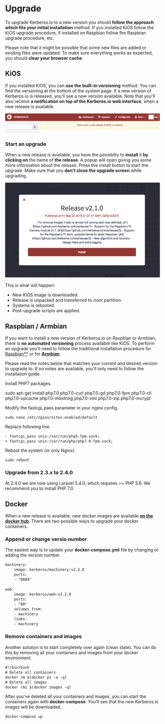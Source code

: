 # Upgrade

To upgrade Kerberos.io to a new version you should **follow the approach which fits your initial installation** method. If you installed KiOS follow the KiOS upgrade procedure, if installed on Raspbian follow the Raspbian upgrade procedure, etc.

Please note that it might be possible that some new files are added or existing files were updated. To make sure everything works as expected, you should **clear your browser cache**.

## KiOS

If you installed KiOS, you can **use the built-in versioning** method. You can find the versioning at the bottom of the system page. If a new version of Kerberos.io is released, you'll see a new version available. Note that you'll also receive **a notification on top of the Kerberos.io web interface**, when a new release is available.

![New release available](1_upgrade-newrelease.png)

### Start an upgrade

When a new release is available, you have the possibilty to **install** it **by clicking on** the name of **the release**. A popup will open giving you some more information about the release. Press the install button to start the upgrade. Make sure that you **don't close the upgrade screen** while upgrading.

![Install release](1_upgrade-install.png)

This is what will happen:

* New KiOS image is downloaded.
* Release is unpacked and transferred to /root partition.
* Systems is rebooted.
* Post-upgrade scripts are applied.

## Raspbian / Armbian

If you want to install a new version of Kerberos.io on Raspbian or Armbian, there is **no automated versioning** process available like KiOS. To perform an upgrade you'll need to follow the traditional installation procedure for [Raspbian**](/installation/Raspbian) or for [**Armbian**](/installation/Armbian).

Please read the notes below that matches your current and desired version to upgrade to. If no notes are available, you'll only need to follow the installation guide.

Install PHP7 packages.

  sudo apt-get install php7.0 php7.0-curl php7.0-gd php7.0-fpm php7.0-cli php7.0-opcache php7.0-mbstring php7.0-xml php7.0-zip php7.0-mcrypt

Modify the fastcgi_pass parameter in your nginx config.

	sudo nano /etc/nginx/sites-enabled/default

Replace following line.

	- fastcgi_pass unix:/var/run/php5-fpm.sock;
	+ fastcgi_pass unix:/var/run/php/php7.0-fpm.sock;

Reboot the system (or only Nginx).

	sudo reboot

### Upgrade from 2.3.x to 2.4.0

At 2.4.0 we are now using Laravel 5.4.0, which requires >= PHP 5.6. We recommend you to install PHP 7.0.

## Docker

When a new release is available, new docker images are available [**on the docker hub**](https://hub.docker.com/u/kerberos/). There are two possible ways to upgrade your docker containers.

### Append or change versio number

The easiest way is to update your **docker-compose.yml** file by changing or adding the version number.

	machinery:
        image: kerberos/machinery:v2.2.0
        ports:
        - "8889"

    web:
        image: kerberos/web:v2.2.0
        ports:
        - "80"
        volumes_from:
        - machinery
        links:
        - machinery

### Remove containers and images

Another solution is to start completely over again (clean state). You can do this by removing all your containers and images from your docker environment.

	#!/bin/bash
	# Delete all containers
	docker rm $(docker ps -a -q)
	# Delete all images
	docker rmi $(docker images -q)

After you've deleted all your containers and images, you can start the containers again with **docker-compose**. You'll see that the new Kerberos.io images will be downloaded.

	docker-compose up
